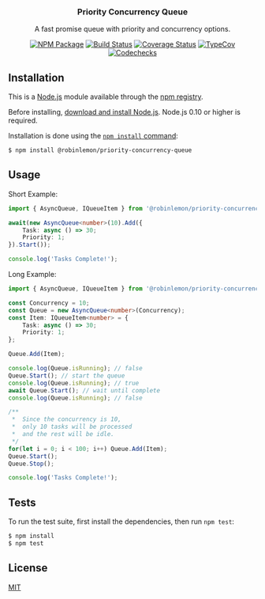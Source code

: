 <p align="center">
  <h3 align="center">Priority Concurrency Queue</h3>
  <p align="center">A fast promise queue with priority and concurrency options.</p>

  <p align="center">
    <a href="https://www.npmjs.com/package/@robinlemon/priority-concurrency-queue"><img src="https://img.shields.io/npm/v/@robinlemon/priority-concurrency-queue.svg" alt="NPM Package" /></a>
    <a href="https://travis-ci.com/Robinlemon/priority-concurrency-queue"><img src="https://travis-ci.com/Robinlemon/priority-concurrency-queue.svg?branch=master" alt="Build Status" /></a>
    <a href="https://codecov.io/gh/Robinlemon/priority-concurrency-queue"><img src="https://codecov.io/gh/Robinlemon/priority-concurrency-queue/branch/master/graph/badge.svg" alt="Coverage Status" /></a>
    <a href="https://github.com/codechecks/typecov"><img src="https://img.shields.io/badge/dynamic/json.svg?label=type-coverage&prefix=%E2%89%A5&suffix=%&query=$.typeCoverage.atLeast&uri=https://raw.githubusercontent.com/Robinlemon/priority-concurrency-queue/master/package.json" alt="TypeCov" /></a>
    <a href="https://codechecks.io"><img src="https://raw.githubusercontent.com/codechecks/docs/master/images/badges/badge-green.svg?sanitize=true" alt="Codechecks" /></a>
  </p>
</p>

## Installation

This is a [Node.js](https://nodejs.org/en/) module available through the
[npm registry](https://www.npmjs.com/).

Before installing, [download and install Node.js](https://nodejs.org/en/download/).
Node.js 0.10 or higher is required.

Installation is done using the
[`npm install` command](https://docs.npmjs.com/getting-started/installing-npm-packages-locally):

```bash
$ npm install @robinlemon/priority-concurrency-queue
```

## Usage

Short Example:

```ts
import { AsyncQueue, IQueueItem } from '@robinlemon/priority-concurrency-queue';

await(new AsyncQueue<number>(10).Add({
    Task: async () => 30;
    Priority: 1;
}).Start());

console.log('Tasks Complete!');
```

Long Example:

```ts
import { AsyncQueue, IQueueItem } from '@robinlemon/priority-concurrency-queue';

const Concurrency = 10;
const Queue = new AsyncQueue<number>(Concurrency);
const Item: IQueueItem<number> = {
    Task: async () => 30;
    Priority: 1;
};

Queue.Add(Item);

console.log(Queue.isRunning); // false
Queue.Start(); // start the queue
console.log(Queue.isRunning); // true
await Queue.Start(); // wait until complete
console.log(Queue.isRunning); // false

/**
 *  Since the concurrency is 10, 
 *  only 10 tasks will be processed 
 *  and the rest will be idle.
 */
for(let i = 0; i < 100; i++) Queue.Add(Item);
Queue.Start();
Queue.Stop();

console.log('Tasks Complete!');
```


## Tests

To run the test suite, first install the dependencies, then run `npm test`:

```bash
$ npm install
$ npm test
```

## License

[MIT](LICENSE)
